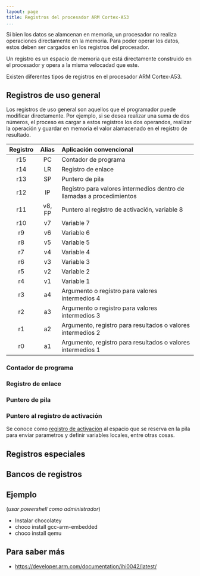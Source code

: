 ```yaml
---
layout: page
title: Registros del procesador ARM Cortex-A53
...
```


Si bien los datos se alamcenan en memoria, un procesador no realiza operaciones
directamente en la memoria. Para poder operar los datos, estos deben ser
cargados en los registros del procesador.

Un registro es un espacio de memoria que está directamente construido en el
procesador y opera a la misma velocadad que este. 

Existen diferentes tipos de registros en el procesador ARM Cortex-A53.
## Registros de uso general

Los registros de uso general son aquellos que el programador puede modificar
directamente. Por ejemplo, si se desea realizar una suma de dos números, el
proceso es cargar a estos registros los dos operandos, realizar la operación y
guardar en memoria el valor alamacenado en el registro de resultado.  


| Registro | Alias  | Aplicación convencional |
|:--------:|:------:|:------------------------|
| r15      | PC     | Contador de programa |
| r14      | LR     | Registro de enlace |
| r13      | SP     | Puntero de pila |
| r12      | IP     | Registro para valores intermedios dentro de llamadas a procedimientos |
| r11      | v8, FP | Puntero al registro de activación, variable 8 |
| r10      | v7     | Variable 7 |
| r9       | v6     | Variable 6 |
| r8       | v5     | Variable 5 |
| r7       | v4     | Variable 4 |
| r6       | v3     | Variable 3 |
| r5       | v2     | Variable 2 |
| r4       | v1     | Variable 1 |
| r3       | a4     | Argumento o registro para valores intermedios 4 |
| r2       | a3     | Argumento o registro para valores intermedios 3 |
| r1       | a2     | Argumento, registro para resultados o valores intermedios 2 |
| r0       | a1     | Argumento, registro para resultados o valores intermedios 1 |


### Contador de programa

### Registro de enlace

### Puntero de pila

### Puntero al registro de activación

Se conoce como [registro de
activación](http://diccionario.raing.es/es/lema/registro-de-activaci%C3%B3n) al
espacio que se reserva en la pila para enviar parametros y definir variables
locales, entre otras cosas.
## Registros especiales

## Bancos de registros

## Ejemplo

(*usar powershell como administrador*) 

- Instalar chocolatey
- choco install gcc-arm-embedded
- choco install qemu

## Para saber más


* https://developer.arm.com/documentation/ihi0042/latest/

